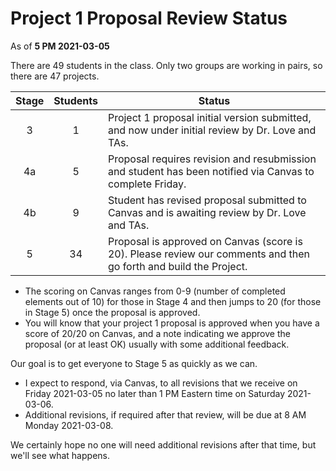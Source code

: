 # Project 1 Proposal Review Status

As of **5 PM 2021-03-05**

There are 49 students in the class. Only two groups are working in pairs, so there are 47 projects.

Stage | Students | Status
:----: | :------: | --------------------------------------------------------------------------------------
3 | 1 | Project 1 proposal initial version submitted, and now under initial review by Dr. Love and TAs.
4a | 5 | Proposal requires revision and resubmission and student has been notified via Canvas to complete Friday.
4b | 9 | Student has revised proposal submitted to Canvas and is awaiting review by Dr. Love and TAs.
5 | 34 | Proposal is approved on Canvas (score is 20). Please review our comments and then go forth and build the Project.

- The scoring on Canvas ranges from 0-9 (number of completed elements out of 10) for those in Stage 4 and then jumps to 20 (for those in Stage 5) once the proposal is approved.
- You will know that your project 1 proposal is approved when you have a score of 20/20 on Canvas, and a note indicating we approve the proposal (or at least OK) usually with some additional feedback. 

Our goal is to get everyone to Stage 5 as quickly as we can.

- I expect to respond, via Canvas, to all revisions that we receive on Friday 2021-03-05 no later than 1 PM Eastern time on Saturday 2021-03-06.
- Additional revisions, if required after that review, will be due at 8 AM Monday 2021-03-08.

We certainly hope no one will need additional revisions after that time, but we'll see what happens.
